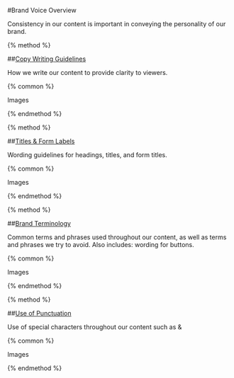#Brand Voice Overview

Consistency in our content is important in conveying the personality of our brand.

{% method %}

##[Copy Writing Guidelines](/brand-voice/copy-writing-guidelines.md)

How we write our content to provide clarity to viewers.

{% common %}

Images

{% endmethod %}

{% method %}

##[Titles & Form Labels](/brand-voice/titles-and-form-labels.md)

Wording guidelines for headings, titles, and form titles.

{% common %}

Images

{% endmethod %}

{% method %}

##[Brand Terminology](/brand-voice/brand-terminology.md)

Common terms and phrases used throughout our content, as well as terms and phrases we try to avoid. Also includes: wording for buttons.

{% common %}

Images

{% endmethod %}

{% method %}

##[Use of Punctuation](/brand-voice/use-of-punctuation.md)

Use of special characters throughout our content such as &

{% common %}

Images

{% endmethod %}